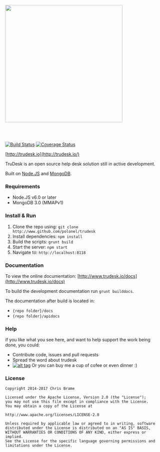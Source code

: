 <a href="http://trudesk.io"><img src="http://trudesk.io/TD_Black.png" width="375" /></a>

<br/><br/>

[![Build Status](https://travis-ci.org/polonel/trudesk.svg?branch=master)](https://travis-ci.org/polonel/trudesk)
[![Coverage Status](https://coveralls.io/repos/polonel/trudesk/badge.svg?branch=master&service=github)](https://coveralls.io/github/polonel/trudesk?branch=develop)

[http://trudesk.io](http://trudesk.io/)

TruDesk is an open source help desk solution still in active development. 

Built on [Node.JS](http://nodejs.org) and [MongoDB](http://www.mongodb.org).

### Requirements
+ Node.JS v6.0 or later
+ MongoDB 3.0 (MMAPv1)

### Install & Run
1. Clone the repo using: ```git clone http://www.github.com/polonel/trudesk```
2. Install dependencies: ```npm install```
3. Build the scripts: ```grunt build```
3. Start the server: ```npm start```
4. Navigate to: ```http://localhost:8118```

### Documentation
To view the online documentation: [http://www.trudesk.io/docs](http://www.trudesk.io/docs)

To build the development documentation run ```grunt builddocs```.

The documentation after build is located in:
- ```{repo folder}/docs``` 
- ```{repo folder}/apidocs```

### Help
if you like what you see here, and want to help support the work being done, you could:

+ Contribute code, issues and pull requests
+ Spread the word about trudesk
+ [![alt tag](https://www.paypalobjects.com/en_US/i/btn/btn_donate_SM.gif)](https://www.paypal.com/cgi-bin/webscr?cmd=_s-xclick&hosted_button_id=USPWFP6P6RTKC) Or you can buy me a cup of cofee or even dinner :)


### License

    Copyright 2014-2017 Chris Brame
    
    Licensed under the Apache License, Version 2.0 (the "License");
    you may not use this file except in compliance with the License.
    You may obtain a copy of the License at
    
    http://www.apache.org/licenses/LICENSE-2.0
    
    Unless required by applicable law or agreed to in writing, software
    distributed under the License is distributed on an "AS IS" BASIS,
    WITHOUT WARRANTIES OR CONDITIONS OF ANY KIND, either express or implied.
    See the License for the specific language governing permissions and
    limitations under the License.